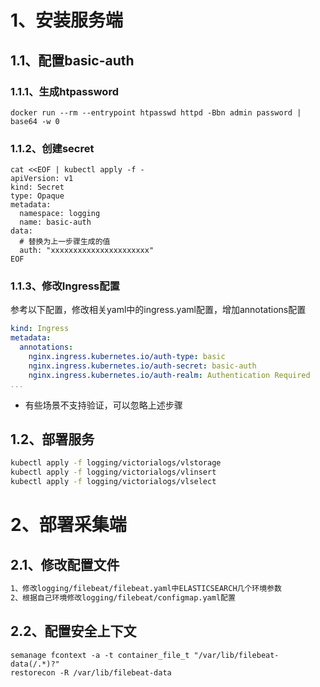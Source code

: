 # 1、安装服务端

## 1.1、配置basic-auth

### 1.1.1、生成htpassword

```shell
docker run --rm --entrypoint htpasswd httpd -Bbn admin password | base64 -w 0
```



### 1.1.2、创建secret

```shell
cat <<EOF | kubectl apply -f -
apiVersion: v1
kind: Secret
type: Opaque
metadata:
  namespace: logging
  name: basic-auth
data:
  # 替换为上一步骤生成的值
  auth: "xxxxxxxxxxxxxxxxxxxxxx"
EOF
```



### 1.1.3、修改Ingress配置

参考以下配置，修改相关yaml中的ingress.yaml配置，增加annotations配置

```yaml
kind: Ingress
metadata:
  annotations:
    nginx.ingress.kubernetes.io/auth-type: basic
    nginx.ingress.kubernetes.io/auth-secret: basic-auth
    nginx.ingress.kubernetes.io/auth-realm: Authentication Required
...
```

- 有些场景不支持验证，可以忽略上述步骤



## 1.2、部署服务

```bash
kubectl apply -f logging/victorialogs/vlstorage
kubectl apply -f logging/victorialogs/vlinsert
kubectl apply -f logging/victorialogs/vlselect
```



# 2、部署采集端

## 2.1、修改配置文件

```bash
1、修改logging/filebeat/filebeat.yaml中ELASTICSEARCH几个环境参数
2、根据自己环境修改logging/filebeat/configmap.yaml配置
```



## 2.2、配置安全上下文

```shell
semanage fcontext -a -t container_file_t "/var/lib/filebeat-data(/.*)?"
restorecon -R /var/lib/filebeat-data
```

